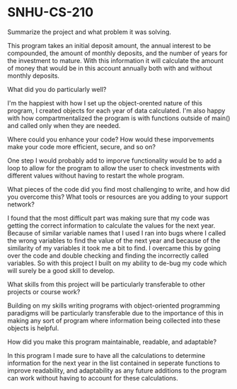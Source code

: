 # SNHU-CS-210

Summarize the project and what problem it was solving. 

This program takes an initial deposit amount, the annual interest to be compounded, the amount of monthly deposits, and the number of years for the investment to mature. With this information it will calculate the amount of money that would be in this account annually both with and without monthly deposits.

What did you do particularly well?  

I'm the happiest with how I set up the object-orented nature of this program, I created objects for each year of data calculated. I'm also happy with how compartmentalized the program is with functions outside of main() and called only when they are needed.

Where could you enhance your code? How would these imporvements make your code more efficient, secure, and so on?  

One step I would probably add to imporve functionality would be to add a loop to allow for the program to allow the user to check investments with different values without having to restart the whole program. 

What pieces of the code did you find most challenging to write, and how did you overcome this? What tools or resources are you adding to your support network?  

I found that the most difficult part was making sure that my code was getting the correct information to calculate the values for the next year. Because of similar variable names that I used I ran into bugs where I called the wrong variables to find the value of the next year and because of the similarity of my variables it took me a bit to find. I overcame this by going over the code and double checking and finding the incorrectly called variables. So with this project I built on my ability to de-bug my code which will surely be a good skill to develop.

What skills from this project will be particularly transferable to other projects or course work?  

Building on my skills writing programs with object-oriented programming paradigms will be particularly transferable due to the importance of this in making any sort of program where information being collected into these objects is helpful.

How did you make this program maintainable, readable, and adaptable?  

In this program I made sure to have all the calculations to determine information for the next year in the list contained in seperate functions to improve readability, and adaptability as any future additions to the program can work without having to account for these calculations.
